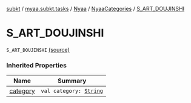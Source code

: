 [subkt](../../../index.md) / [myaa.subkt.tasks](../../index.md) / [Nyaa](../index.md) / [NyaaCategories](index.md) / [S_ART_DOUJINSHI](./-s_-a-r-t_-d-o-u-j-i-n-s-h-i.md)

# S_ART_DOUJINSHI

`S_ART_DOUJINSHI` [(source)](https://github.com/Myaamori/SubKt/blob/0.1.11/src/main/kotlin/myaa/subkt/tasks/tasks.kt#L800)

### Inherited Properties

| Name | Summary |
|---|---|
| [category](category.md) | `val category: `[`String`](https://kotlinlang.org/api/latest/jvm/stdlib/kotlin/-string/index.html) |
